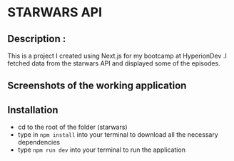 # STARWARS API 

## Description :
This is a project I created using Next.js for my bootcamp at HyperionDev .I fetched data from the starwars API and displayed some of the episodes.

## Screenshots of the working application

## Installation
- cd to the root of the folder (starwars)
- type in `npm install` into your terminal to download all the necessary dependencies 
- type `npm run dev` into your terminal to run the application 

